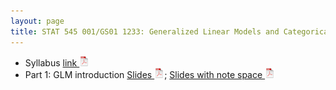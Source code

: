 ```yaml
---
layout: page
title: STAT 545 001/GS01 1233: Generalized Linear Models and Categorical Data Analysis (Fall 2022, Part II)
---
```


- Syllabus [link ![link](./assets/pics/pdf-icon.png)](./STAT545/stat545_2022_syllabus.pdf)
- Part 1: GLM introduction [Slides ![Slides](./assets/pics/pdf-icon.png)](./STAT545/GLM_PartII_1.pdf); [Slides with note space ![Slides with note space](./assets/pics/pdf-icon.png)](./STAT545/GLM_PartII_1_withNoteSpace.pdf)

<!--
- Lecture 2 [link ![Lec1](./assets/pics/pdf-icon.png)](Lecture_2_Unsup.pdf)
- Lecture 3 [link ![Lec1](./assets/pics/pdf-icon.png)](Lecture_3_clust.pdf)
- Lecture 4 [link ![Lec1](./assets/pics/pdf-icon.png)](Lecture_4_fim.pdf)
- Lecture 5 [link ![Lec1](./assets/pics/pdf-icon.png)](Lecture_5_fund_sup.pdf)
- Lecture 6 [link ![Lec1](./assets/pics/pdf-icon.png)](Lecture_6_basic_class.pdf)
- Lecture 7 [link ![Lec1](./assets/pics/pdf-icon.png)](Lecture_7_reg.pdf)
  - midterm [link ![Lec1](./assets/pics/pdf-icon.png)](document.pdf) 
- Lecture 8 [link ![Lec1](./assets/pics/pdf-icon.png)](Lecture_8_CV_boots.pdf)
- Lecture 9 [link ![Lec1](./assets/pics/pdf-icon.png)](Lecture_9_tree.pdf)
- Lecture 10 [link ![Lec1](./assets/pics/pdf-icon.png)](Lecture_10_SVM.pdf)
- Lecture 11 [link ![Lec1](./assets/pics/pdf-icon.png)](Lecture_11_NN_DL.pdf)
- Lecture 12 [link ![Lec1](./assets/pics/pdf-icon.png)](Lecture_12_utils.pdf)
- Lecture 13 [link ![Lec1](./assets/pics/pdf-icon.png)](Lecture_13_gsp.pdf)-->


